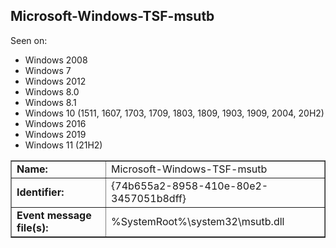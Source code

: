 ## Microsoft-Windows-TSF-msutb

Seen on:
* Windows 2008
* Windows 7
* Windows 2012
* Windows 8.0
* Windows 8.1
* Windows 10 (1511, 1607, 1703, 1709, 1803, 1809, 1903, 1909, 2004, 20H2)
* Windows 2016
* Windows 2019
* Windows 11 (21H2)

<table border="1" class="docutils">
  <tbody>
    <tr>
      <td><b>Name:</b></td>
      <td>Microsoft-Windows-TSF-msutb</td>
    </tr>
    <tr>
      <td><b>Identifier:</b></td>
      <td>{74b655a2-8958-410e-80e2-3457051b8dff}</td>
    </tr>
    <tr>
      <td><b>Event message file(s):</b></td>
      <td>%SystemRoot%\system32\msutb.dll</td>
    </tr>
  </tbody>
</table>

&nbsp;

